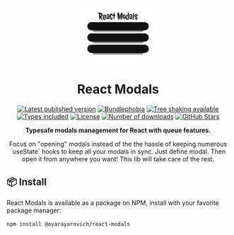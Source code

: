 <p align="center">
  <a href="https://github.com/ayarayarovich/react-modals" target="\_parent"><img src="https://raw.githubusercontent.com/ayarayarovich/react-modals/refs/heads/main/assets/logo.svg" alt="Factory emoji" height="130"></a>
</p>

<h1 align="center">React Modals</h1>

<p align="center">
  <a href="https://www.npmjs.com/package/@ayarayarovich/react-modals" target="\_parent"><img src="https://badgen.net/npm/v/@ayarayarovich/react-modals" alt="Latest published version"></a>
  <a href="https://bundlephobia.com/package/@ayarayarovich/react-modals@latest" target="\_parent"><img src="https://badgen.net/bundlephobia/minzip/@ayarayarovich/react-modals" alt="Bundlephobia"></a>
  <a href="https://bundlephobia.com/package/@ayarayarovich/react-modals@latest" target="\_parent"><img src="https://badgen.net/bundlephobia/tree-shaking/@ayarayarovich/react-modals" alt="Tree shaking available"></a>
  <a href="https://github.com/ayarayarovich/react-modals" target="\_parent"><img src="https://badgen.net/npm/types/@ayarayarovich/react-modals" alt="Types included"></a>
  <a href="https://www.npmjs.com/package/@ayarayarovich/react-modals" target="\_parent"><img src="https://badgen.net/npm/license/@ayarayarovich/react-modals" alt="License"></a>
  <a href="https://www.npmjs.com/package/@ayarayarovich/react-modals" target="\_parent"><img src="https://badgen.net/npm/dt/@ayarayarovich/react-modals" alt="Number of downloads"></a>
  <a href="https://github.com/ayarayarovich/react-modals" target="\_parent"><img src="https://img.shields.io/github/stars/ayarayarovich/react-modals.svg?style=social&amp;label=Star" alt="GitHub Stars"></a>
</p>

<p align="center">
  <strong>Typesafe modals management for React with queue features.</strong>
</p>

<p align="center">
  Focus on "opening" modals instead of the the hassle of keeping numerous `useState` hooks to keep all your modals in sync. Just define modal. Then open it from anywhere you want! This lib will take care of the rest.
</p>

## 📦 Install
React Modals is available as a package on NPM, install with your favorite package manager:

```dircolors
npm install @ayarayarovich/react-modals
```